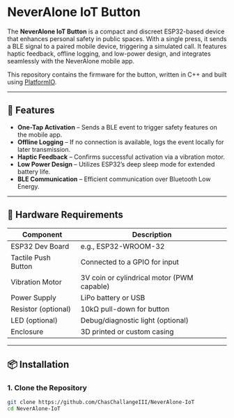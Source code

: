 # NeverAlone IoT Button

The **NeverAlone IoT Button** is a compact and discreet ESP32-based device that enhances personal safety in public spaces. With a single press, it sends a BLE signal to a paired mobile device, triggering a simulated call. It features haptic feedback, offline logging, and low-power design, and integrates seamlessly with the NeverAlone mobile app.

This repository contains the firmware for the button, written in C++ and built using [PlatformIO](https://platformio.org/).

---

## 🔧 Features

- **One-Tap Activation** – Sends a BLE event to trigger safety features on the mobile app.
- **Offline Logging** – If no connection is available, logs the event locally for later transmission.
- **Haptic Feedback** – Confirms successful activation via a vibration motor.
- **Low Power Design** – Utilizes ESP32’s deep sleep mode for extended battery life.
- **BLE Communication** – Efficient communication over Bluetooth Low Energy.

---

## 🧰 Hardware Requirements

| Component             | Description                                  |
|----------------------|----------------------------------------------|
| ESP32 Dev Board       | e.g., ESP32-WROOM-32                         |
| Tactile Push Button   | Connected to a GPIO for input                |
| Vibration Motor       | 3V coin or cylindrical motor (PWM capable)   |
| Power Supply          | LiPo battery or USB                          |
| Resistor (optional)   | 10kΩ pull-down for button                    |
| LED (optional)        | Debug/diagnostic light (optional)            |
| Enclosure             | 3D printed or custom casing                  |

---

## 📦 Installation

### 1. Clone the Repository

```bash
git clone https://github.com/ChasChallangeIII/NeverAlone-IoT
cd NeverAlone-IoT
